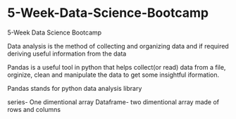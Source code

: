 # 5-Week-Data-Science-Bootcamp
5-Week Data Science Bootcamp

Data analysis is the method of collecting and organizing data and if required deriving useful information from the data

Pandas is a useful tool in python that helps collect(or read) data from a file, orginize, clean and manipulate the data to get some insightful iformation.

Pandas stands for python data analysis library

series- One dimentional array
Dataframe- two dimentional array made of rows and columns


